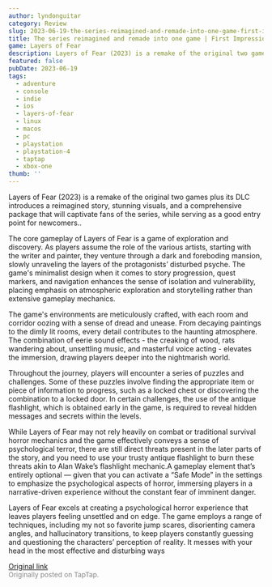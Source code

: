 ```yaml
---
author: lyndonguitar
category: Review
slug: 2023-06-19-the-series-reimagined-and-remade-into-one-game-first-impressions-layers-of-fear
title: The series reimagined and remade into one game | First Impressions - Layers of Fear
game: Layers of Fear
description: Layers of Fear (2023) is a remake of the original two games plus its DLC introduces a reimagined story, stunning visuals, and a comprehensive package that will captivate fans of the series, while serving as a good entry point for newcomers..
featured: false
pubDate: 2023-06-19
tags:
  - adventure
  - console
  - indie
  - ios
  - layers-of-fear
  - linux
  - macos
  - pc
  - playstation
  - playstation-4
  - taptap
  - xbox-one
thumb: ''
---
```


Layers of Fear (2023) is a remake of the original two games plus its DLC introduces a reimagined story, stunning visuals, and a comprehensive package that will captivate fans of the series, while serving as a good entry point for newcomers..

The core gameplay of Layers of Fear is a game of exploration and discovery. As players assume the role of the various artists, starting with the writer and painter, they venture through a dark and foreboding mansion, slowly unraveling the layers of the protagonists’ disturbed psyche. The game's minimalist design when it comes to story progression, quest markers, and navigation enhances the sense of isolation and vulnerability, placing emphasis on atmospheric exploration and storytelling rather than extensive gameplay mechanics.

The game's environments are meticulously crafted, with each room and corridor oozing with a sense of dread and unease. From decaying paintings to the dimly lit rooms, every detail contributes to the haunting atmosphere. The combination of eerie sound effects - the creaking of wood, rats wandering about, unsettling music, and masterful voice acting - elevates the immersion, drawing players deeper into the nightmarish world.

Throughout the journey, players will encounter a series of puzzles and challenges. Some of these puzzles involve finding the appropriate item or piece of information to progress, such as a locked chest or discovering the combination to a locked door. In certain challenges, the use of the antique flashlight, which is obtained early in the game, is required to reveal hidden messages and secrets within the levels.

While Layers of Fear may not rely heavily on combat or traditional survival horror mechanics and the game effectively conveys a sense of psychological terror, there are still direct threats present in the later parts of the story, and you need to use your trusty antique flashlight to burn these threats akin to Alan Wake’s flashlight mechanic.A gameplay element that’s entirely optional — given that you can activate a “Safe Mode” in the settings to emphasize the psychological aspects of horror, immersing players in a narrative-driven experience without the constant fear of imminent danger.

Layers of Fear excels at creating a psychological horror experience that leaves players feeling unsettled and on edge. The game employs a range of techniques, including my not so favorite jump scares, disorienting camera angles, and hallucinatory transitions, to keep players constantly guessing and questioning the characters’ perception of reality. It messes with your head in the most effective and disturbing ways

[Original link](https://www.taptap.io/post/5851739)<br><span style="font-size: 0.95em; color: #888;">Originally posted on TapTap.</span>